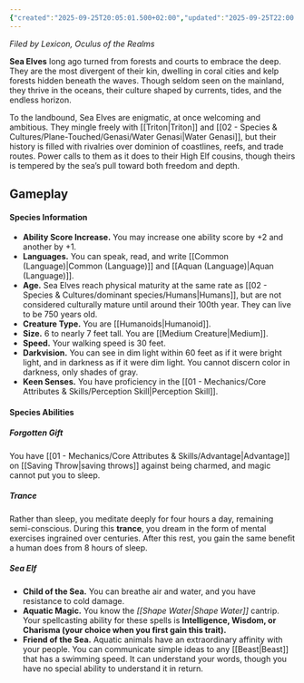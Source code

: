 ```yaml
---
{"created":"2025-09-25T20:05:01.500+02:00","updated":"2025-09-25T22:00:44.000+02:00","cssclasses":null,"tags":null,"dg-publish":true,"permalink":"/02-species-and-cultures/dominant-species/elves/sea-elves/","dgPassFrontmatter":true}
---
```


_Filed by Lexicon, Oculus of the Realms_

**Sea Elves** long ago turned from forests and courts to embrace the deep. They are the most divergent of their kin, dwelling in coral cities and kelp forests hidden beneath the waves. Though seldom seen on the mainland, they thrive in the oceans, their culture shaped by currents, tides, and the endless horizon.

To the landbound, Sea Elves are enigmatic, at once welcoming and ambitious. They mingle freely with [[Triton\|Triton]] and [[02 - Species & Cultures/Plane-Touched/Genasi/Water Genasi\|Water Genasi]], but their history is filled with rivalries over dominion of coastlines, reefs, and trade routes. Power calls to them as it does to their High Elf cousins, though theirs is tempered by the sea’s pull toward both freedom and depth.

## Gameplay
#### Species Information

- **Ability Score Increase.** You may increase one ability score by +2 and another by +1.
- **Languages.** You can speak, read, and write [[Common (Language)\|Common (Language)]] and [[Aquan (Language)\|Aquan (Language)]].
- **Age.** Sea Elves reach physical maturity at the same rate as [[02 - Species & Cultures/dominant species/Humans\|Humans]], but are not considered culturally mature until around their 100th year. They can live to be 750 years old.
- **Creature Type.** You are [[Humanoids\|Humanoid]].
- **Size.** 6 to nearly 7 feet tall. You are [[Medium Creature\|Medium]].
- **Speed.** Your walking speed is 30 feet.
- **Darkvision.** You can see in dim light within 60 feet as if it were bright light, and in darkness as if it were dim light. You cannot discern color in darkness, only shades of gray.
- **Keen Senses.** You have proficiency in the [[01 - Mechanics/Core Attributes & Skills/Perception Skill\|Perception Skill]].

#### Species Abilities
##### Forgotten Gift
You have [[01 - Mechanics/Core Attributes & Skills/Advantage\|Advantage]] on [[Saving Throw\|saving throws]] against being charmed, and magic cannot put you to sleep.

##### Trance
Rather than sleep, you meditate deeply for four hours a day, remaining semi-conscious. During this **trance**, you dream in the form of mental exercises ingrained over centuries. After this rest, you gain the same benefit a human does from 8 hours of sleep.

##### Sea Elf
- **Child of the Sea.** You can breathe air and water, and you have resistance to cold damage.
- **Aquatic Magic.** You know the _[[Shape Water\|Shape Water]]_ cantrip. Your spellcasting ability for these spells is **Intelligence, Wisdom, or Charisma (your choice when you first gain this trait).**
- **Friend of the Sea.** Aquatic animals have an extraordinary affinity with your people. You can communicate simple ideas to any [[Beast\|Beast]] that has a swimming speed. It can understand your words, though you have no special ability to understand it in return.